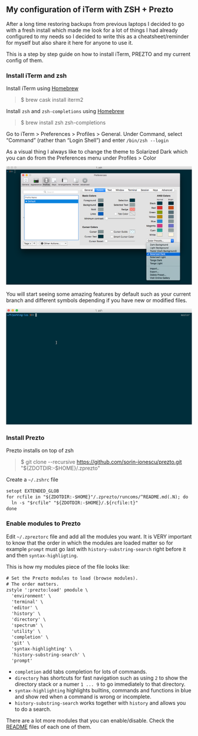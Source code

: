 ## My configuration of iTerm with ZSH + Prezto

After a long time restoring backups from previous laptops I decided to go with a fresh install which made me look for a lot of things I had already configured to my needs so I decided to write this as a cheatsheet/reminder for myself but also share it here for anyone to use it.

This is a step by step guide on how to install iTerm, PREZTO and my current config of them.

### Install iTerm and zsh
Install iTerm using [Homebrew](https://brew.sh/) 
> $ brew cask install iterm2 

Install `zsh` and `zsh-completions` using [Homebrew](https://brew.sh/) 
> $ brew install zsh zsh-completions

Go to iTerm > Preferences > Profiles > General. Under Command, select “Command” (rather than “Login Shell”) and enter `/bin/zsh --login`

As a visual thing I always like to change the theme to Solarized Dark which you can do from the Preferences menu under Profiles > Color

![Solarized Dark](media/iterm.png)

You will start seeing some amazing features by default such as your current branch and different symbols depending if you have new or modified files.

![iTerm Github](media/github.gif)


### Install Prezto
Prezto installs on top of zsh
> $ git clone --recursive https://github.com/sorin-ionescu/prezto.git "${ZDOTDIR:-$HOME}/.zprezto"

Create a `~/.zshrc` file

```
setopt EXTENDED_GLOB
for rcfile in "${ZDOTDIR:-$HOME}"/.zprezto/runcoms/^README.md(.N); do
  ln -s "$rcfile" "${ZDOTDIR:-$HOME}/.${rcfile:t}"
done
```

### Enable modules to Prezto

Edit `~/.zpreztorc` file and add all the modules you want. It is VERY important to know that the order in which the modules are loaded matter so for example `prompt` must go last with `history-substring-search` right before it and then `syntax-highligting`.

This is how my modules piece of the file looks like:

```
# Set the Prezto modules to load (browse modules).
# The order matters.
zstyle ':prezto:load' pmodule \
  'environment' \
  'terminal' \
  'editor' \
  'history' \
  'directory' \
  'spectrum' \
  'utility' \
  'completion' \
  'git' \
  'syntax-highlighting' \
  'history-substring-search' \
  'prompt'

```

* `completion` add tabs completion for lots of commands.
* `directory` has shortcuts for fast navigation such as using `2` to show the directory stack or a numer `1 ... 9` to go immediately to that directory.
* `syntax-highlighting` highlights builtins, commands and functions in blue and show red when a command is wrong or incomplete.
* `history-substring-search` works together with `history` and allows you to do a search.


There are a lot more modules that you can enable/disable. Check the [README](https://github.com/sorin-ionescu/prezto/tree/master/modules) files of each one of them.

